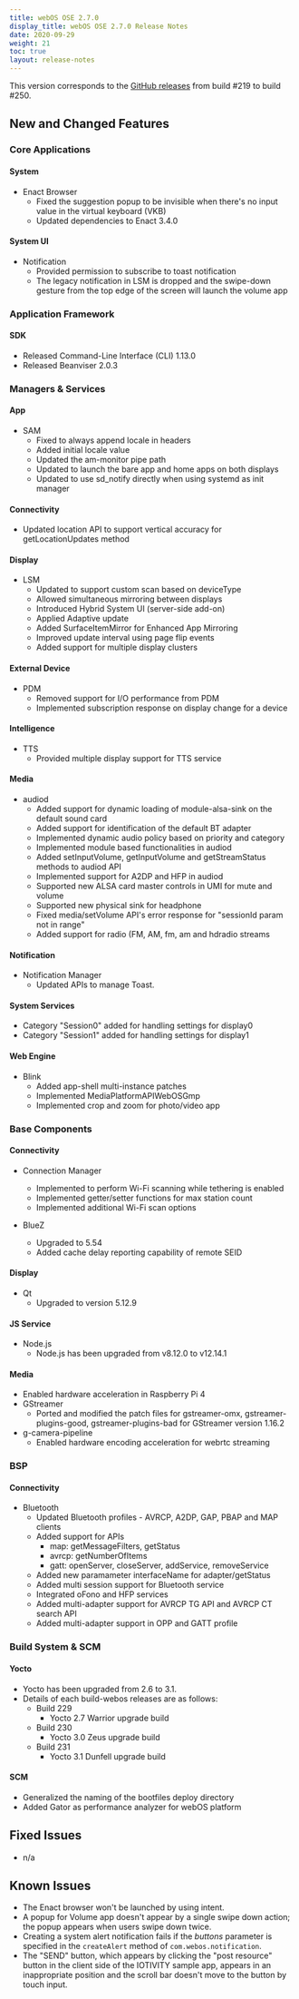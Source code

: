 ```yaml
---
title: webOS OSE 2.7.0
display_title: webOS OSE 2.7.0 Release Notes
date: 2020-09-29
weight: 21
toc: true
layout: release-notes
---
```


This version corresponds to the [GitHub releases](https://github.com/webosose/build-webos/releases) from build #219 to build #250.

## New and Changed Features

### Core Applications

#### System

  - Enact Browser
    - Fixed the suggestion popup to be invisible when there's no input value in the virtual keyboard (VKB)
    - Updated dependencies to Enact 3.4.0

#### System UI

  - Notification
      - Provided permission to subscribe to toast notification
      - The legacy notification in LSM is dropped and the swipe-down gesture from the top edge of the screen will launch the volume app

### Application Framework

#### SDK

  - Released Command-Line Interface (CLI) 1.13.0
  - Released Beanviser 2.0.3

### Managers & Services

#### App

  - SAM
      - Fixed to always append locale in headers
      - Added initial locale value
      - Updated the am-monitor pipe path
      - Updated to launch the bare app and home apps on both displays
      - Updated to use sd_notify directly when using systemd as init manager

#### Connectivity
  - Updated location API to support vertical accuracy for getLocationUpdates method

#### Display

  - LSM
    - Updated to support custom scan based on deviceType
    - Allowed simultaneous mirroring between displays
    - Introduced Hybrid System UI (server-side add-on)
    - Applied Adaptive update
    - Added SurfaceItemMirror for Enhanced App Mirroring
    - Improved update interval using page flip events
    - Added support for multiple display clusters

#### External Device

  - PDM
    - Removed support for I/O performance from PDM
    - Implemented subscription response on display change for a device

#### Intelligence

  - TTS
    - Provided multiple display support for TTS service

#### Media

  - audiod
    - Added support for dynamic loading of module-alsa-sink on the default sound card
    - Added support for identification of the default BT adapter
    - Implemented dynamic audio policy based on priority and category
    - Implemented module based functionalities in audiod
    - Added setInputVolume, getInputVolume and getStreamStatus methods to audiod API
    - Implemented support for A2DP and HFP in audiod
    - Supported new ALSA card master controls in UMI for mute and volume
    - Supported new physical sink for headphone
    - Fixed media/setVolume API's  error response for "sessionId param not in range"
    - Added support for radio (FM, AM,  fm, am and hdradio streams

#### Notification

  - Notification Manager
    - Updated APIs to manage Toast.

#### System Services

  - Category "Session0" added for handling settings for display0
  - Category "Session1" added for handling settings for display1

#### Web Engine

  - Blink
    - Added app-shell multi-instance patches
    - Implemented MediaPlatformAPIWebOSGmp
    - Implemented crop and zoom for photo/video app

### Base Components

#### Connectivity

  - Connection Manager
    - Implemented to perform Wi-Fi scanning while tethering is enabled
    - Implemented getter/setter functions for max station count
    - Implemented additional Wi-Fi scan options

  - BlueZ
    - Upgraded to 5.54
    - Added cache delay reporting capability of remote SEID

#### Display

  - Qt
    - Upgraded to version 5.12.9

#### JS Service

  - Node.js
    - Node.js has been upgraded from v8.12.0 to v12.14.1

#### Media

  - Enabled hardware acceleration in Raspberry Pi 4
  - GStreamer
    - Ported and modified the patch files for gstreamer-omx, gstreamer-plugins-good, gstreamer-plugins-bad for GStreamer version 1.16.2
  - g-camera-pipeline
    - Enabled hardware encoding acceleration for webrtc streaming

### BSP

#### Connectivity

  - Bluetooth
    - Updated Bluetooth profiles - AVRCP, A2DP, GAP, PBAP and MAP clients
    - Added support for APIs
      - map: getMessageFilters, getStatus
      - avrcp: getNumberOfItems
      - gatt: openServer, closeServer, addService, removeService
    - Added new paramameter interfaceName for adapter/getStatus
    - Added multi session support for Bluetooth service
    - Integrated oFono and HFP services
    - Added multi-adapter support for AVRCP TG API and AVRCP CT search API
    - Added multi-adapter support in OPP and GATT profile

### Build System & SCM

#### Yocto

  - Yocto has been upgraded from 2.6 to 3.1.
  - Details of each build-webos releases are as follows:
    - Build 229
      - Yocto 2.7 Warrior upgrade build
    - Build 230
      - Yocto 3.0 Zeus upgrade build
    - Build 231
      - Yocto 3.1 Dunfell upgrade build

#### SCM

  - Generalized the naming of the bootfiles deploy directory
  - Added Gator as performance analyzer for webOS platform

## Fixed Issues

  - n/a

## Known Issues

  - The Enact browser won't be launched by using intent.
  - A popup for Volume app doesn't appear by a single swipe down action; the popup appears when users swipe down twice.
  - Creating a system alert notification fails if the *buttons* parameter is specified in the `createAlert` method of `com.webos.notification`.
  - The "SEND" button, which appears by clicking the "post resource" button in the client side of the IOTIVITY sample app, appears in an inappropriate position and the scroll bar doesn't move to the button by touch input.
